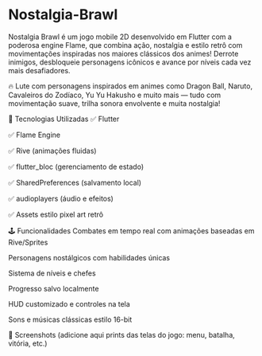 # Nostalgia-Brawl


Nostalgia Brawl é um jogo mobile 2D desenvolvido em Flutter com a poderosa engine Flame, que combina ação, nostalgia e estilo retrô com movimentações inspiradas nos maiores clássicos dos animes! Derrote inimigos, desbloqueie personagens icônicos e avance por níveis cada vez mais desafiadores.

🔥 Lute com personagens inspirados em animes como Dragon Ball, Naruto, Cavaleiros do Zodíaco, Yu Yu Hakusho e muito mais — tudo com movimentação suave, trilha sonora envolvente e muita nostalgia!

🧩 Tecnologias Utilizadas
✅ Flutter

✅ Flame Engine

✅ Rive (animações fluidas)

✅ flutter_bloc (gerenciamento de estado)

✅ SharedPreferences (salvamento local)

✅ audioplayers (áudio e efeitos)

✅ Assets estilo pixel art retrô

🕹️ Funcionalidades
Combates em tempo real com animações baseadas em Rive/Sprites

Personagens nostálgicos com habilidades únicas

Sistema de níveis e chefes

Progresso salvo localmente

HUD customizado e controles na tela

Sons e músicas clássicas estilo 16-bit

📸 Screenshots
(adicione aqui prints das telas do jogo: menu, batalha, vitória, etc.)
